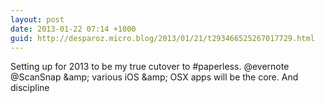 ```yaml
---
layout: post
date: 2013-01-22 07:14 +1000
guid: http://desparoz.micro.blog/2013/01/21/t293466525267017729.html
---
```

Setting up for 2013 to be my true cutover to #paperless. @evernote @ScanSnap &amp;amp; various iOS &amp;amp; OSX apps will be the core. And discipline
